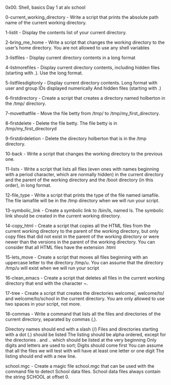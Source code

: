 0x00. Shell, basics Day 1 at alx school

0-current_working_directory - Write a script that prints the absolute path name of the current working directory.



1-listit - Display the contents list of your current directory.



2-bring_me_home - Write a script that changes the working directory to the user’s home directory. You are not allowed to use any shell variables



3-listfiles - Display current directory contents in a long format



4-listmorefiles - Display current directory contents, including hidden files (starting with .). Use the long format.



5-listfilesdigitonly - Display current directory contents. Long format with user and group IDs displayed numerically And hidden files (starting with .)



6-firstdirectory - Create a script that creates a directory named holberton in the /tmp/ directory.



7-movethatfile - Move the file betty from /tmp/ to /tmp/my_first_directory.



8-firstdelete - Delete the file betty. The file betty is in /tmp/my_first_directoryd



9-firstdirdeletion - Delete the directory holberton that is in the /tmp directory.



10-back - Write a script that changes the working directory to the previous one.



11-lists - Write a script that lists all files (even ones with names beginning with a period character, which are normally hidden) in the current directory and the parent of the working directory and the /boot directory (in this order), in long format.



12-file_type - Write a script that prints the type of the file named iamafile. The file iamafile will be in the /tmp directory when we will run your script.



13-symbolic_link - Create a symbolic link to /bin/ls, named ls. The symbolic link should be created in the current working directory.



14-copy_html - Create a script that copies all the HTML files from the current working directory to the parent of the working directory, but only copy files that did not exist in the parent of the working directory or were newer than the versions in the parent of the working directory. You can consider that all HTML files have the extension .html



15-lets_move - Create a script that moves all files beginning with an uppercase letter to the directory /tmp/u. You can assume that the directory /tmp/u will exist when we will run your script



16-clean_emacs - Create a script that deletes all files in the current working directory that end with the character ~.



17-tree - Create a script that creates the directories welcome/, welcome/to/ and welcome/to/school in the current directory. You are only allowed to use two spaces in your script, not more.



18-commas - Write a command that lists all the files and directories of the current directory, separated by commas (,).



Directory names should end with a slash (/) Files and directories starting with a dot (.) should be listed The listing should be alpha ordered, except for the directories . and .. which should be listed at the very beginning Only digits and letters are used to sort; Digits should come first You can assume that all the files we will test with will have at least one letter or one digit The listing should end with a new line.



school.mgc - Create a magic file school.mgc that can be used with the command file to detect School data files. School data files always contain the string SCHOOL at offset 0.
